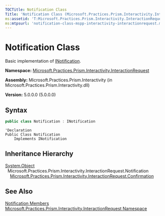 ```yaml
---
TOCTitle: Notification Class
Title: 'Notification Class (Microsoft.Practices.Prism.Interactivity.InteractionRequest)'
ms:assetid: 'T:Microsoft.Practices.Prism.Interactivity.InteractionRequest.Notification'
ms:mtpsurl: 'notification-class-mspp-interactivity-interactionrequest.md'
---
```


# Notification Class

Basic implementation of [INotification](/patterns-practices/reference/inotification-interface-mspp-interactivity-interactionrequest).

**Namespace:** [Microsoft.Practices.Prism.Interactivity.InteractionRequest](/patterns-practices/reference/mspp-interactivity-interactionrequest-namespace)

**Assembly:** Microsoft.Practices.Prism.Interactivity (in Microsoft.Practices.Prism.Interactivity.dll)

**Version:** 5.0.0.0 (5.0.0.0)

## Syntax

```C#
public class Notification : INotification
```
```VB
'Declaration
Public Class Notification
	Implements INotification
```

## Inheritance Hierarchy

[System.Object](http://msdn.microsoft.com/en-us/library/e5kfa45b)  
  Microsoft.Practices.Prism.Interactivity.InteractionRequest.Notification  
    [Microsoft.Practices.Prism.Interactivity.InteractionRequest.Confirmation](/patterns-practices/reference/confirmation-class-mspp-interactivity-interactionrequest)

## See Also

[Notification Members](/patterns-practices/reference/notification-members-mspp-interactivity-interactionrequest)<br/>
[Microsoft.Practices.Prism.Interactivity.InteractionRequest Namespace](/patterns-practices/reference/mspp-interactivity-interactionrequest-namespace)